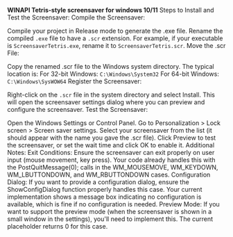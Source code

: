 **WINAPI Tetris-style screensaver for windows 10/11**
Steps to Install and Test the Screensaver:
Compile the Screensaver:

Compile your project in Release mode to generate the .exe file.
Rename the compiled ``.exe`` file to have a ``.scr`` extension. For example, if your executable is ``ScreensaverTetris.exe``, rename it to ``ScreensaverTetris.scr``.
Move the .scr File:

Copy the renamed .scr file to the Windows system directory. The typical location is:
For 32-bit Windows: ``C:\Windows\System32``
For 64-bit Windows: ``C:\Windows\SysWOW64``
Register the Screensaver:

Right-click on the ``.scr`` file in the system directory and select Install. This will open the screensaver settings dialog where you can preview and configure the screensaver.
Test the Screensaver:

Open the Windows Settings or Control Panel.
Go to Personalization > Lock screen > Screen saver settings.
Select your screensaver from the list (it should appear with the name you gave the .scr file).
Click Preview to test the screensaver, or set the wait time and click OK to enable it.
Additional Notes:
Exit Conditions: Ensure the screensaver can exit properly on user input (mouse movement, key press). Your code already handles this with the PostQuitMessage(0); calls in the WM_MOUSEMOVE, WM_KEYDOWN, WM_LBUTTONDOWN, and WM_RBUTTONDOWN cases.
Configuration Dialog: If you want to provide a configuration dialog, ensure the ShowConfigDialog function properly handles this case. Your current implementation shows a message box indicating no configuration is available, which is fine if no configuration is needed.
Preview Mode: If you want to support the preview mode (when the screensaver is shown in a small window in the settings), you'll need to implement this. The current placeholder returns 0 for this case.
